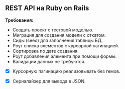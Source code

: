 ## REST API на Ruby on Rails

**Требования:**

- Создать проект с тестовой моделью.
- Миграция для создания модели с откатом.
- Сиды (seed) для заполнения таблицы БД.
- Роут списка элементов с курсорной пагинацией.
- Сортировка по дате создания.
- Роут добавления элемента при помощи формы. 
- Валидации данных не требуются.
- [x] Курсорную пагинацию реализовывать без гемов.
- [x] Сериалайзер для вывода в JSON.



